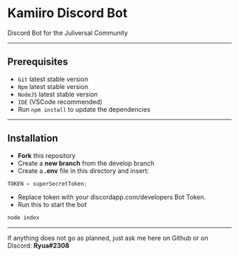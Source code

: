 # Kamiiro Discord Bot

Discord Bot for the Juliversal Community

---

## Prerequisites

- `Git` latest stable version
- `Npm` latest stable version
- `NodeJS` latest stable version
- `IDE` (VSCode recommended)
- Run `npm install` to update the dependencies

---

## Installation

- **Fork** this repository
- Create a **new branch** from the develop branch
- Create a **.env** file in this directory and insert:

```js
TOKEN = superSecretToken;
```

- Replace token with your discordapp.com/developers Bot Token.
- Run this to start the bot

```js
node index
```

---

If anything does not go as planned, just ask me here on Github or on Discord: **Ryua#2308**
